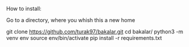 How to install:

Go to a directory, where you whish this a new home

git clone https://github.com/turak97/bakalar.git
cd bakalar/
python3 -m venv env
source env/bin/activate
pip install -r requirements.txt 

